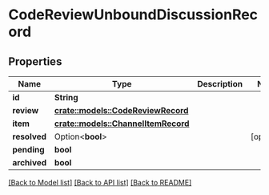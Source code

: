 # CodeReviewUnboundDiscussionRecord

## Properties

Name | Type | Description | Notes
------------ | ------------- | ------------- | -------------
**id** | **String** |  | 
**review** | [**crate::models::CodeReviewRecord**](CodeReviewRecord.md) |  | 
**item** | [**crate::models::ChannelItemRecord**](ChannelItemRecord.md) |  | 
**resolved** | Option<**bool**> |  | [optional]
**pending** | **bool** |  | 
**archived** | **bool** |  | 

[[Back to Model list]](../README.md#documentation-for-models) [[Back to API list]](../README.md#documentation-for-api-endpoints) [[Back to README]](../README.md)


